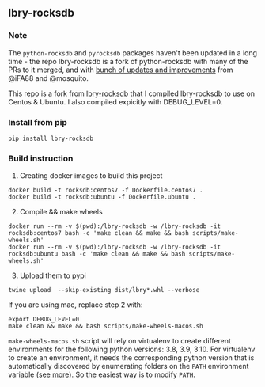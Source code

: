 ## lbry-rocksdb

### Note

The `python-rocksdb` and `pyrocksdb` packages haven't been updated in a long time - the repo lbry-rocksdb is a fork of python-rocksdb with many of the PRs to it merged, and with [bunch of updates and improvements](https://github.com/iFA88/python-rocksdb) from @iFA88 and @mosquito.

This repo is a fork from [lbry-rocksdb](https://github.com/lbryio/lbry-rocksdb) that I compiled lbry-rocksdb to use on Centos & Ubuntu. I also compiled expicitly with DEBUG_LEVEL=0.

### Install from pip

    pip install lbry-rocksdb

### Build instruction

1. Creating docker images to build this project
```
docker build -t rocksdb:centos7 -f Dockerfile.centos7 .
docker build -t rocksdb:ubuntu -f Dockerfile.ubuntu .
```

2. Compile && make wheels
```
docker run --rm -v $(pwd):/lbry-rocksdb -w /lbry-rocksdb -it rocksdb:centos7 bash -c 'make clean && make && bash scripts/make-wheels.sh'
docker run --rm -v $(pwd):/lbry-rocksdb -w /lbry-rocksdb -it rocksdb:ubuntu bash -c 'make clean && make && bash scripts/make-wheels.sh'
```

3. Upload them to pypi
```
twine upload  --skip-existing dist/lbry*.whl --verbose
```

If you are using mac, replace step 2 with:
```
export DEBUG_LEVEL=0
make clean && make && bash scripts/make-wheels-macos.sh
```
`make-wheels-macos.sh` script will rely on virtualenv to create different environments for the following python versions: 3.8, 3.9, 3.10. For virtualenv to create
an environment, it needs the corresponding python version that is automatically discovered by enumerating folders on the `PATH` environment variable ([see more](https://virtualenv.pypa.io/en/latest/user_guide.html#python-discovery)). So the easiest way is to modify `PATH`.

